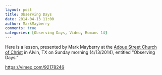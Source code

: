 ```yaml
---
layout: post
title: Observing Days
date: 2014-04-13 11:00
author: MarkMayberry
comments: true
categories: [Observing Days, Video, Romans 14]
---
```

Here is a lesson, presented by Mark Mayberry at the <a href="http://www.ascoc.org/">Adoue Street Church of Christ</a> in Alvin, TX on Sunday morning (4/13/2014), entitled “Observing Days.”

https://vimeo.com/92178246
